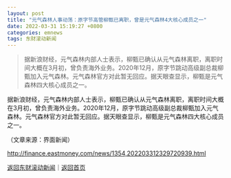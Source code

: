 ```yaml
---
layout: post
title: "元气森林人事动荡：原字节高管柳甄已离职，曾是元气森林4大核心成员之一"
date: 2022-03-31 15:19:27 +0800
categories: emnews
tags: 东财滚动新闻
---
```

> 据新浪财经，元气森林内部人士表示，柳甄已确认从元气森林离职，离职时间大概在3月初，曾负责海外业务。2020年12月，原字节跳动高级副总裁柳甄加入元气森林。元气森林官方对此暂无回应。据天眼查显示，柳甄是元气森林四大核心成员之一。

<p>据新浪财经，元气森林内部人士表示，柳甄已确认从元气森林离职，离职时间大概在3月初，曾负责海外业务。2020年12月，原字节跳动高级副总裁柳甄加入元气森林。元气森林官方对此暂无回应。据天眼查显示，柳甄是元气森林四大核心成员之一。 </p><p class="em_media">（文章来源：界面新闻）</p>

<http://finance.eastmoney.com/news/1354,202203312329720939.html>

[返回东财滚动新闻](//finews.withounder.com/emnews/)｜[返回首页](//finews.withounder.com/)